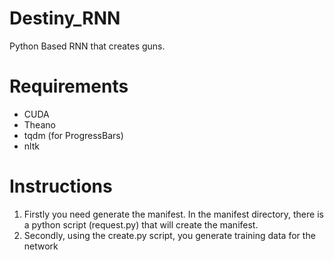 # Destiny_RNN
Python Based RNN that creates guns.

# Requirements
* CUDA
* Theano
* tqdm (for ProgressBars)
* nltk

# Instructions
1. Firstly you need generate the manifest. In the manifest directory, there is a python script (request.py) that will create the manifest.
2. Secondly, using the create.py script, you generate training data for the network
